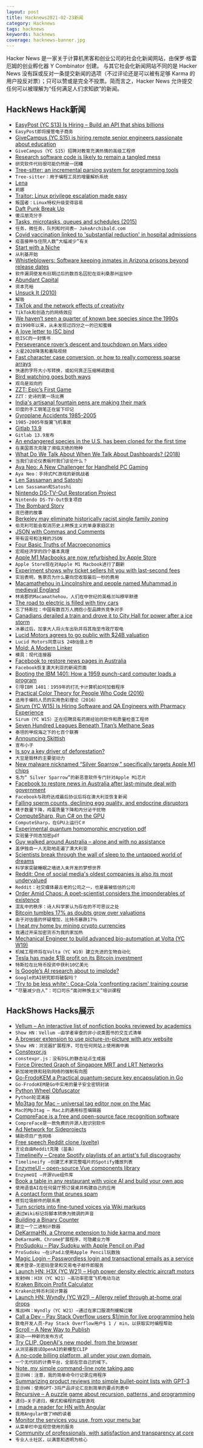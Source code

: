 ```yaml
---
layout: post
title: Hacknews2021-02-23新闻
category: Hacknews
tags: hacknews
keywords: hacknews
coverage: hacknews-banner.jpg
---
```


Hacker News 是一家关于计算机黑客和创业公司的社会化新闻网站，由保罗·格雷厄姆的创业孵化器 Y Combinator 创建。
与其它社会化新闻网站不同的是 Hacker News 没有踩或反对一条提交新闻的选项（不过评论还是可以被有足够 Karma 的用户投反对票）；只可以赞或是完全不投票。简而言之，Hacker News 允许提交任何可以被理解为“任何满足人们求知欲”的新闻。

## HackNews Hack新闻


- [EasyPost (YC S13) Is Hiring – Build an API that ships billions](https://www.easypost.com/careers)
- `EasyPost即将接管电子商务`
- [GiveCampus (YC S15) is hiring remote senior engineers passionate about education](https://jobs.lever.co/givecampus/874d7233-b7a3-488d-892e-13ef717ceab7)
- `GiveCampus（YC S15）招聘对教育充满热情的高级工程师`
- [Research software code is likely to remain a tangled mess](http://shape-of-code.coding-guidelines.com/2021/02/21/research-software-code-is-likely-to-remain-a-tangled-mess/)
- `研究软件代码很可能仍然是一团糟`
- [Tree-sitter: an incremental parsing system for programming tools](https://github.com/tree-sitter/tree-sitter)
- `Tree-sitter：用于编程工具的增量解析系统`
- [Lena](https://qntm.org/mmacevedo)
- `莉娜`
- [Traitor: Linux privilege escalation made easy](https://github.com/liamg/traitor)
- `叛国者：Linux特权升级变得容易`
- [Daft Punk Break Up](https://pitchfork.com/news/daft-punk-call-it-quits/)
- `傻瓜朋克分手`
- [Tasks, microtasks, queues and schedules (2015)](https://jakearchibald.com/2015/tasks-microtasks-queues-and-schedules/)
- `任务，微任务，队列和时间表– JakeArchibald.com`
- [Covid vaccination linked to 'substantial reduction' in hospital admissions](https://www.heraldscotland.com/news/19107740.coronavirus-scotland-vaccination-linked-substantial-reduction-hospital-admissions/)
- `疫苗接种与住院人数“大幅减少”有关`
- [Start with a Niche](https://fibery.io/blog/start-with-a-niche/)
- `从利基开始`
- [Whistleblowers: Software keeping inmates in Arizona prisons beyond release dates](https://kjzz.org/content/1660988/whistleblowers-software-bug-keeping-hundreds-inmates-arizona-prisons-beyond-release)
- `软件漏洞使发布日期过后的数百名囚犯在亚利桑那州监狱中`
- [Abundant Capital](https://blog.aaronkharris.com/abundant-capital)
- `资本充裕`
- [Unsuck It (2010)](http://unsuck-it.com/)
- `解吸`
- [TikTok and the network effects of creativity](https://www.eugenewei.com/blog/2021/2/15/american-idle)
- `TikTok和创造力的网络效应`
- [We haven’t seen a quarter of known bee species since the 1990s](https://www.nationalgeographic.com/animals/article/we-havent-seen-quarter-of-known-bee-species-since-1990s)
- `自1990年以来，从未发现过四分之一的已知蜜蜂`
- [A love letter to ISC bind](https://ungleich.ch/u/blog/love-letter-to-isc-bind/)
- `给ISC的一封情书`
- [Perseverance rover’s descent and touchdown on Mars video](https://www.youtube.com/watch?v=4czjS9h4Fpg)
- `火星2020降落和着陆视频`
- [Fast character case conversion, or how to really compress sparse arrays](https://github.com/apankrat/notes/blob/master/fast-case-conversion/README.md)
- `快速的字符大小写转换，或如何真正压缩稀疏数组`
- [Bird watching goes both ways](https://www.altaonline.com/dispatches/a34762846/los-angeles-bird-watching-jason-g-goldman/)
- `观鸟是双向的`
- [ZZT: Epic’s First Game](https://www.howtogeek.com/713532/before-fortnite-there-was-zzt-meet-epics-first-game/)
- `ZZT：史诗的第一场比赛`
- [India's artisanal fountain pens are making their mark](https://www.bbc.com/news/world-asia-india-55314701)
- `印度的手工钢笔正在留下印记`
- [Gyroplane Accidents 1985-2005](https://pubmed.ncbi.nlm.nih.gov/18856189/)
- `1985-2005年旋翼飞机事故`
- [Gitlab 13.9](https://about.gitlab.com/releases/2021/02/22/gitlab-13-9-released/)
- `Gitlab 13.9发布`
- [An endangered species in the U.S. has been cloned for the first time](https://www.fox5ny.com/news/an-endangered-species-in-the-u-s-has-been-cloned-for-the-first-time)
- `在美国首次克隆了濒临灭绝的物种`
- [What Do We Talk About When We Talk About Dashboards? (2018)](https://alper.datav.is/publications/dashboards/)
- `当我们谈论仪表板时我们谈论什么？ `
- [Aya Neo: A New Challenger for Handheld PC Gaming](https://boilingsteam.com/aya-neo-a-new-challenger-for-handheld-pc-gaming/)
- `Aya Neo：手持式PC游戏的新挑战者`
- [Len Sassaman and Satoshi](https://leung-btc.medium.com/len-sassaman-and-satoshi-e483c85c2b10)
- `Len Sassaman和Satoshi`
- [Nintendo DS-TV-Out Restoration Project](https://lostnintendohistory.github.io/DS-TV-OUT)
- `Nintendo DS-TV-Out恢复项目`
- [The Bombard Story](https://greatestadventurers.com/the-bombard-story/)
- `庞巴德的故事`
- [Berkeley may eliminate historically racist single family zoning](https://www.berkeleyside.com/2021/02/17/berkeley-may-get-rid-of-single-family-zoning-as-a-way-to-correct-the-arc-of-its-ugly-housing-history)
- `伯克利可能会取消历史上种族主义的单身家庭区划`
- [JSON with Commas and Comments](https://nigeltao.github.io/blog/2021/json-with-commas-comments.html)
- `带有逗号和注释的JSON`
- [Four Basic Truths of Macroeconomics](https://www.bloomberg.com/opinion/articles/2021-02-21/the-four-truths-of-macroeconomics-plus-one-debatable-point)
- `宏观经济学的四个基本真理`
- [Apple M1 Macbooks are now refurbished by Apple Store](https://www.refurb.me/refurbished/macbook/with-apple-silicon)
- `Apple Store现在对Apple M1 Macbook进行了翻新`
- [Experiment shows why ticket sellers hit you with last-second fees](https://newsroom.haas.berkeley.edu/research/buyer-beware-massive-experiment-shows-why-ticket-sellers-hit-you-with-hidden-fees-drip-pricing/)
- `实验表明，售票员为什么要向您收取最后一秒的费用`
- [Macamathehou in Lincolnshire and people named Muhammad in medieval England](https://www.caitlingreen.org/2021/01/macamathehou-in-lincolnshire.html)
- `林肯郡的Macamathehou，人们在中世纪的英格兰叫穆罕默德`
- [The road to electric is filled with tiny cars](https://restofworld.org/2021/tesla-vs-tiny-cars/)
- `忘了特斯拉：中国有数百万人拥抱小型品牌外竞争对手`
- [Canadians derailed a train and drove it to City Hall for power after a ice storm](https://www.thedrive.com/news/39378/how-canadians-derailed-a-train-and-drove-it-to-city-hall-for-power-after-a-brutal-ice-storm)
- `冰暴过后，加拿大人将火车出轨并将其拖至市政厅取电`
- [Lucid Motors agrees to go public with $24B valuation](https://www.autonews.com/technology/lucid-motors-agrees-go-public-24-billion-valuation)
- `Lucid Motors同意以$ 24B估值上市`
- [Mold: A Modern Linker](https://github.com/rui314/mold)
- `模具：现代连接器`
- [Facebook to restore news pages in Australia](https://www.bbc.com/news/world-australia-56165015)
- `Facebook恢复澳大利亚的新闻页面`
- [Booting the IBM 1401: How a 1959 punch-card computer loads a program](https://www.righto.com/2021/02/an-ibm-1401-mainframe-computer-at.html)
- `引导IBM 1401：1959年的打孔卡计算机如何加载程序`
- [Practical Color Theory for People Who Code (2016)](http://tallys.github.io/color-theory/)
- `适用于编码人员的实用色彩理论（2016）`
- [Sirum (YC W15) Is Hiring Software and QA Engineers with Pharmacy Experience](item?id=26233783)
- `Sirum（YC W15）正在招聘具有药房经验的软件和质量检查工程师`
- [Seven Hundred Leagues Beneath Titan’s Methane Seas](https://www.nytimes.com/2021/02/21/science/saturn-titan-moon-exploration.html)
- `泰坦的甲烷海之下的七百个联赛`
- [Announcing Skittish](https://waxy.org/2021/02/announcing-skittish/)
- `宣布小子`
- [Is soy a key driver of deforestation?](https://ourworldindata.org/soy)
- `大豆是毁林的主要驱动力`
- [New malware nicknamed “Silver Sparrow,” specifically targets Apple M1 chips](https://redcanary.com/blog/clipping-silver-sparrows-wings/)
- `名为“ Silver Sparrow”的新恶意软件专门针对Apple M1芯片`
- [Facebook to restore news in Australia after last-minute deal with government](https://www.smh.com.au/politics/federal/government-agrees-to-last-minute-amendments-to-media-code-20210222-p574kc.html)
- `Facebook与政府达成最后协议后将在澳大利亚恢复新闻`
- [Falling sperm counts, declining egg quality, and endocrine disruptors](https://www.nytimes.com/2021/02/20/opinion/sunday/endocrine-disruptors-sperm.html)
- `精子数量下降，鸡蛋质量下降和内分泌干扰物`
- [ComputeSharp, Run C# on the GPU](https://github.com/Sergio0694/ComputeSharp/tree/dev)
- `ComputeSharp，在GPU上运行C＃`
- [Experimental quantum homomorphic encryption pdf](https://www.nature.com/articles/s41534-020-00340-8.pdf)
- `实验量子同态加密pdf`
- [Guy walked around Australia – alone and with no assistance](https://greatestadventurers.com/the-amateur-tramp-the-man-who-walked-around-a-continent/)
- `盖伊独自一人无助地走遍了澳大利亚`
- [Scientists break through the wall of sleep to the untapped world of dreams](https://beta.nsf.gov/science-matters/scientists-break-through-wall-sleep-untapped-world-dreams)
- `科学家突破睡眠之墙进入未开发的梦想世界`
- [Reddit: One of social media's oldest companies is also its most undervalued](https://latecheckout.substack.com/p/reddit-organized-lightning)
- `Reddit：社交媒体最古老的公司之一，也是最被低估的公司`
- [Order Amid Chaos: A poet-scientist considers the imponderables of existence](https://theamericanscholar.org/order-amid-chaos/)
- `混乱中的秩序：诗人科学家认为存在的不可思议之处`
- [Bitcoin tumbles 17% as doubts grow over valuations](https://www.reuters.com/article/us-crypto-currency-bitcoin/bitcoin-tumbles-17-as-doubts-grow-over-valuations-idUSKBN2AN07Q)
- `由于对估值的怀疑增加，比特币暴跌17％`
- [I heat my home by mining crypto currencies](https://blog.haschek.at/2021/how-i-heat-my-home-by-mining.html)
- `我通过开采加密货币为我的家加热`
- [Mechanical Engineer to build advanced bio-automation at Volta (YC W19)](https://www.workatastartup.com/jobs/42290)
- `机械工程师将在Volta（YC W19）建立先进的生物自动化`
- [Tesla has made $1B profit on its Bitcoin investment](https://www.cnbc.com/2021/02/22/tesla-has-made-1-billion-profit-on-its-bitcoin-investment-analyst.html)
- `特斯拉在比特币投资中获利10亿美元`
- [Is Google’s AI research about to implode?](https://soccermatics.medium.com/is-googles-ai-research-about-to-implode-4e1ab194fc0e)
- `Google的AI研究即将破裂吗？`
- ['Try to be less white': Coca-Cola 'confronting racism' training course](https://www.theblaze.com/news/coca-cola-backlash-racism-training)
- `“尽量减少白人”：可口可乐“面对种族主义”培训课程`


## HackShows Hacks展示

- [ Vellum – An interactive list of nonfiction books reviewed by academics](https://vellum.tachy.org)
- `Show HN：Vellum –由学者审查的非小说类图书的交互式清单`
- [ A browser extension to use picture-in-picture with any website](https://www.tabfloater.io/)
- `Show HN：浏览器扩展程序，可在任何网站上使用画中画`
- [ Constexpr.js](https://fctorial.github.io/posts/constexpr.js.html)
- `constexpr.js：没有DSL的静态站点生成器`
- [ Force Directed Graph of Singapore MRT and LRT Networks](https://observablehq.com/@cheeaun/force-directed-graph-of-singapore-mrt-and-lrt-networks)
- `新加坡地铁和轻轨网络的强制有向图`
- [ Go-FrodoKEM a Practical quantum-secure key encapsulation in Go](https://github.com/kuking/go-frodokem/)
- `Go-FrodoKEM是Go中实用的量子安全密钥封装`
- [ Python Wheel Obfuscator](https://github.com/huntzhan/pywhlobf)
- `Python轮混淆器`
- [ Mp3tag for Mac – universal tag editor now on the Mac](https://mp3tag.app)
- `Mac的Mp3tag – Mac上的通用标签编辑器`
- [ CompreFace is a free and open-source face recognition software](https://github.com/exadel-inc/CompreFace)
- `CompreFace是一款免费的开源人脸识别软件`
- [ Ad Network for Sideprojects](https://tinyads.io)
- `辅助项目广告网络`
- [ Free speech Reddit clone (svelte)](https://github.com/profullstack/upvotocracy-ui-ssr)
- `言论自由Reddit克隆（苗条）`
- [ Timelineify – Create Spotify playlists of an artist's full discography](https://www.timelineify.com/)
- `Timelineify –创建艺术家完整唱片的Spotify播放列表`
- [ EnzymeUI – open-source Vue components library](https://enzymeui.com/)
- `EnzymeUI –开源Vue组件库`
- [ Book a table in any restaurant with voice AI and build your own app](https://repl.it/@VladCarter/dasha-table-booking)
- `使用语音AI在任何餐厅预订餐桌并构建自己的应用`
- [ A contact form that prunes spam](https://powreach.com)
- `修剪垃圾邮件的联系表`
- [ Turn scripts into fine-tuned voices via Wiki markups](https://github.com/baxtree/wiki2ssml)
- `通过Wiki标记将脚本转换为微调的声音`
- [ Building a Binary Counter](https://www.daniellowengrub.com/blog/2021/02/08/binary-counter)
- `建立一个二进制计数器`
- [ DeKarmaHN, a Chrome extension to hide karma and more](https://github.com/bdibs/DeKarmaHN)
- `DeKarmaHN，Chrome扩展程序，可隐藏业力等`
- [ ProSudoku – Play Sudoku with Apple Pencil on iPad](https://apps.apple.com/app/pro-sudoku/id1537203265)
- `ProSudoku –在iPad上使用Apple Pencil玩数独`
- [ Magic Login – Passwordless login and transactional emails as a service](https://magiclogin.net)
- `魔术登录–无密码登录和交易电子邮件即服务`
- [Launch HN: H3X (YC W21) – High power density electric aircraft motors](item?id=26224709)
- `发射HN：H3X（YC W21）–高功率密度飞机电动马达`
- [ Kraken Bitcoin Profit Calculator](https://kraken-bitcoin-calc.github.io/)
- `Kraken比特币利润计算器`
- [Launch HN: Wyndly (YC W21) – Allergy relief through at-home oral drops](item?id=26227807)
- `推出HN：Wyndly（YC W21）–通过在家口服滴剂缓解过敏`
- [ Call a Dev – Pay Stack Overflow users $1/min for live programming help](https://calladev.com/)
- `致电开发人员-Pay Stack Overflow用户$ 1 / min，以获取实时编程帮助`
- [ Scroll – A New Way to Publish](https://github.com/treenotation/dumbdown/blob/master/scroll/readme.md)
- `滚动–一种新的发布方式`
- [ Try CLIP, OpenAI's new model, from the browser](https://clipplayground.co)
- `从浏览器尝试OpenAI的新模型CLIP`
- [ A no-code billing platform, all under your own domain.](https://tillypay.com)
- `一个无代码的计费平台，全部在您自己的域下。`
- [ Note, my simple command-line note taking app](https://github.com/wsw70/note)
- `显示HN：注意，我的简单命令行记录应用程序`
- [ Summarizing product reviews into simple bullet-point lists with GPT-3](https://www.buyforlife.com/?feature=aireviewer)
- `显示HN：使用GPT-3将产品评论汇总到简单的要点列表中`
- [ Recursive – A puzzle game about recursion, patterns, and programming](https://apps.apple.com/app/recursive/id1550504475)
- `递归–关于递归，模式和编程的益智游戏`
- [ I made a reader for HN with Angular](https://izquiratops.github.io/hacker-reader/)
- `我用Angular做了HN的读者`
- [ Monitor the services you use, from your menu bar](https://instatus.com/out)
- `从菜单栏中监视您使用的服务`
- [ Community of professionals, with satisfaction and transparency at core](https://app.everi.one/)
- `专业人士社区，以满意和透明为核心`


